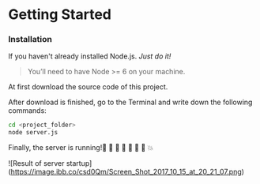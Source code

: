# Getting Started


### Installation


If you haven't already installed Node.js. *Just do it!*


> You’ll need to have Node >= 6 on your machine.


At first download the source code of this project.


After download is finished, go to the Terminal and write down the following commands:


```bash
cd <project_folder>
node server.js
```

Finally, the server is running!:confetti_ball: :tada: :balloon: :pizza: :tada: :balloon: :confetti_ball: :collision:


![Result of server startup]
(https://image.ibb.co/csd0Qm/Screen_Shot_2017_10_15_at_20_21_07.png)
